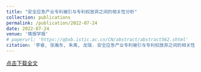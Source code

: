 ```yaml
---
title: "安全应急产业专利被引与专利权放弃之间的相关性分析"
collection: publications
permalink: /publication/2022-07-24
date: 2022-07-24
venue: '情报学报'
# paperurl: 'https://qbxb.istic.ac.cn/CN/abstract/abstract562.shtml'
citation: '李睿, 张瀚东, 朱禹, 龙瑞. 安全应急产业专利被引与专利权放弃之间的相关性分析[J]. 情报学报,2022,41(07):676-683.'
---
```


[点击下载全文](https://qbxb.istic.ac.cn/CN/abstract/abstract562.shtml)

<!-- 引用本文: 李睿, 张瀚东, 朱禹, 龙瑞. 安全应急产业专利被引与专利权放弃之间的相关性分析[J]. 情报学报,2022,41(07):676-683. -->